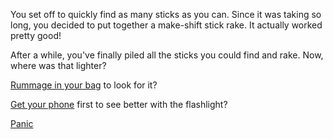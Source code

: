 You set off to quickly find as many sticks as you can.
Since it was taking so long, you decided to put together a make-shift stick rake.
It actually worked pretty good!

After a while, you've finally piled all the sticks you could find and rake.
Now, where was that lighter?

[Rummage in your bag](./rummage.md) to look for it?

[Get your phone](./flashlight.md) first to see better with the flashlight?

[Panic](./panic.md)
